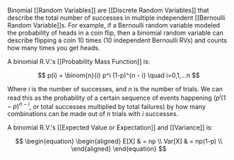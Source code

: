 Binomial [[Random Variables]] are [[Discrete Random Variables]] that describe the total number of successes in multiple independent [[Bernoulli Random Variable]]s. For example, if a Bernoulli random variable modeled the probability of heads in a coin flip, then a binomial random variable can describe flipping a coin 10 times (10 independent Bernoulli RVs) and counts how many times you get heads.

A binomial R.V.'s [[Probability Mass Function]] is:

$$
p(i) = \binom{n}{i} p^i (1-p)^{n - i} \quad i=0,1,...n
$$

Where $i$ is the number of successes, and $n$ is the number of trials. We can read this as the probability of a certain sequence of events happening ($p^i(1-p)^{n-i}$, or total successes multiplied by total failures) by how many combinations can be made out of $n$ trials with $i$ successes.

A binomial R.V.'s [[Expected Value or Expectation]] and [[Variance]] is:

$$
\begin{equation}
	\begin{aligned}
		E[X] & = np \\
		Var[X] & = np(1-p) \\
	\end{aligned}
\end{equation}
$$
